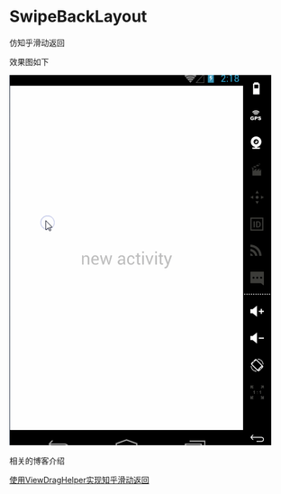 # SwipeBackLayout
仿知乎滑动返回

效果图如下

<img src="/image/effect_chart.gif"/>

相关的博客介绍

[使用ViewDragHelper实现知乎滑动返回](http://wenjue.github.io/android/2015/08/09/SwipeBackLayout/)

